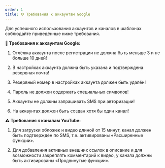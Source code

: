 ```yaml
---
order: 1
title: ⛑️ Требования к аккаунтам Google
---
```


Для успешного использования аккаунтов и каналов в шаблонах соблюдайте приведённые ниже требования.

**🛑 Требования к аккаунтам Google:**

1. Отлёжка аккаунта после регистрации не должна быть меньше 3 и не больше 10 дней!

2. В настройках аккаунта должна быть указана и подтверждена резервная почта!

3. Резервный номер в настройках аккаунта должен быть удалён!

4. Пароль не должен содержать специальных символов!

5. Аккаунты не должны запрашивать SMS при авторизации!

6. На аккаунтах должен быть создан хотя бы один канал!



**⚠️ Требования к каналам YouTube:**

1. Для загрузки обложек и видео длиной от 15 минут, канал должен быть подтверждён по SMS, т.е. активированы «Расширенные функции».

2. Для добавления активных внешних ссылок в описание и для возможности закреплять комментарий к видео, у канала должны быть активированы «Продвинутые функции».




